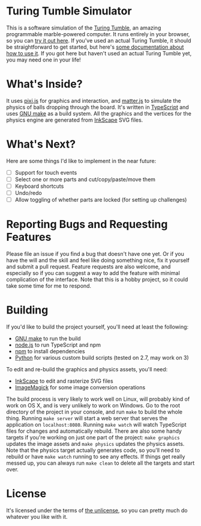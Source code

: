 Turing Tumble Simulator
=======================

This is a software simulation of the [Turing Tumble](https://www.turingtumble.com/),
an amazing programmable marble-powered computer. It runs entirely in your browser, so 
you can [try it out here](https://jessecrossen.github.io/ttsim/). If you've used 
an actual Turing Tumble, it should be straightforward to get started, but here's
[some documentation about how to use it](https://jessecrossen.github.io/ttsim/usage).
If you got here but haven't used an actual Turing Tumble yet, you may need one in 
your life!

What's Inside?
==============

It uses [pixi.js](http://www.pixijs.com/) for graphics and interaction, and 
[matter.js](http://brm.io/matter-js/) to simulate the physics of balls dropping
through the board. It's written in [TypeScript](https://www.typescriptlang.org/) and
uses [GNU make](https://www.gnu.org/software/make/) as a build system. All the graphics
and the vertices for the physics engine are generated from [InkScape](https://inkscape.org/) 
SVG files.

What's Next?
============

Here are some things I'd like to implement in the near future:

- [ ] Support for touch events
- [ ] Select one or more parts and cut/copy/paste/move them
- [ ] Keyboard shortcuts
- [ ] Undo/redo
- [ ] Allow toggling of whether parts are locked (for setting up challenges)

Reporting Bugs and Requesting Features
======================================

Please file an issue if you find a bug that doesn't have one yet. Or if you have 
the will and the skill and feel like doing something nice, fix it yourself and submit a
pull request. Feature requests are also welcome, and especially so if you can suggest
a way to add the feature with minimal complication of the interface. Note that this is 
a hobby project, so it could take some time for me to respond.

Building
========

If you'd like to build the project yourself, you'll need at least the following:

* [GNU make](https://www.gnu.org/software/make/) to run the build
* [node.js](https://nodejs.org/en/download/) to run TypeScript and npm
* [npm](https://www.npmjs.com/) to install dependencies
* [Python](https://www.python.org/) for various custom build scripts (tested on 2.7, may work on 3)

To edit and re-build the graphics and physics assets, you'll need:

* [InkScape](https://inkscape.org/) to edit and rasterize SVG files
* [ImageMagick](https://www.imagemagick.org/script/index.php) for some image conversion operations

The build process is very likely to work well on Linux, will probably kind of work on OS X, and 
is very unlikely to work on Windows. Go to the root directory of the project in your console,
and run `make` to build the whole thing. Running `make server` will start a web server that serves 
the application on `localhost:8080`. Running `make watch` will watch TypeScript files for changes
and automatically rebuild. There are also some handy targets if you're working on just one part 
of the project: `make graphics` updates the image assets and `make physics` updates the physics
assets. Note that the physics target actually generates code, so you'll need to rebuild or have 
`make watch` running to see any effects. If things get really messed up, you can always run 
`make clean` to delete all the targets and start over.

License
=======

It's licensed under the terms of [the unlicense](LICENSE), so you can pretty much
do whatever you like with it.
